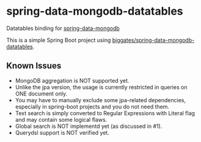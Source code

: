 # spring-data-mongodb-datatables
Datatables binding for [spring-data-mongodb](http://projects.spring.io/spring-data-mongodb/)

This is a simple Spring Boot project using [biggates/spring-data-mongodb-datatables](https://github.com/biggates/spring-data-mongodb-datatables).

## Known Issues ##

* MongoDB aggregation is NOT supported yet.
* Unlike the jpa version, the usage is currently restricted in queries on ONE document only.
* You may have to manually exclude some jpa-related dependencies, especially in spring-boot projects and you do not need them.
* Text search is simply converted to Regular Expressions with Literal flag and may contain some logical flaws.
* Global search is NOT implementd yet (as discussed in #1).
* Querydsl support is NOT verified yet.
